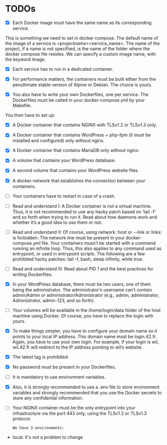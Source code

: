 # TODOs

- [x] Each Docker image must have the same name as its corresponding service.

This is something we need to set in docker compose. The default name of the image of a service is <project*name>*<service_name>. The name of the project, if a name is not specifiied, is the name of the folder where the docker compose file resides. We can specify a custom image name, with the keyword image.

- [x] Each service has to run in a dedicated container.

- [x] For performance matters, the containers must be built either from the penultimate stable version of Alpine or Debian. The choice is yours.

- [x] You also have to write your own Dockerfiles, one per service. The Dockerfiles must be called in your docker-compose.yml by your Makefile.

You then have to set up:

- [x] A Docker container that contains NGINX with TLSv1.2 or TLSv1.3 only.
- [x] A Docker container that contains WordPress + php-fpm (it must be installed and configured) only without nginx.
- [x] A Docker container that contains MariaDB only without nginx.
- [x] A volume that contains your WordPress database.
- [x] A second volume that contains your WordPress website files.
- [x] A docker-network that establishes the connection between your containers.

- [ ] Your containers have to restart in case of a crash.

- [ ] Read and understand I: A Docker container is not a virtual machine. Thus, it is not recommended to use any hacky patch based on ’tail -f’ and so forth when trying to run it. Read about how daemons work and whether it’s a good idea to use them or not.

- [ ] Read and understand II: Of course, using network: host or --link or links: is forbidden. The network line must be present in your docker-compose.yml file. Your containers musn’t be started with a command running an infinite loop. Thus, this also applies to any command used as entrypoint, or used in entrypoint scripts. The following are a few prohibited hacky patches: tail -f, bash, sleep infinity, while true.

- [ ] Read and understand III: Read about PID 1 and the best practices for writing Dockerfiles.

- [x] In your WordPress database, there must be two users, one of them being the administrator. The administrator’s username can’t contain admin/Admin or administrator/Administrator (e.g., admin, administrator, Administrator, admin-123, and so forth).

- [ ] Your volumes will be available in the /home/login/data folder of the host machine using Docker. Of course, you have to replace the login with yours.

- [x] To make things simpler, you have to configure your domain name so it points to your local IP address. This domain name must be login.42.fr. Again, you have to use your own login. For example, if your login is wil, wil.42.fr will redirect to the IP address pointing to wil’s website.

- [x] The latest tag is prohibited.
- [x] No password must be present in your Dockerfiles.
- [ ] It is mandatory to use environment variables.
- [x] Also, it is strongly recommended to use a .env file to store environment variables and strongly recommended that you use the Docker secrets to store any confidential information.
- [ ] Your NGINX container must be the only entrypoint into your infrastructure via the port 443 only, using the TLSv1.2 or TLSv1.3 protocol.

      We have 3 environments:

- local: It's not a problem to change
